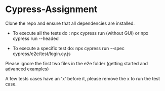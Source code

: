 # Cypress-Assignment

Clone the repo and ensure that all dependencies are installed.

* To execute all the tests do : npx cypress run (without GUI) or npx cypress run --headed

* To execute a specific test do: npx cypress run --spec cypress/e2e/test/login.cy.js

Please ignore the first two files in the e2e folder (getting started and advanced examples)

A few tests cases have an 'x' before it, please remove the x to run the test case.

